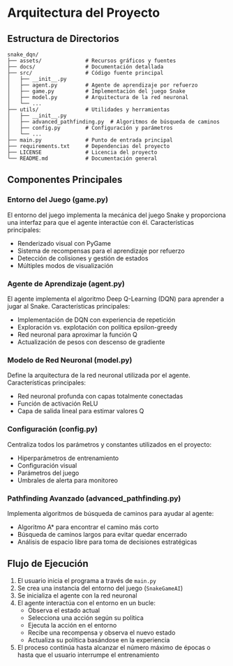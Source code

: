 # Arquitectura del Proyecto

## Estructura de Directorios

```
snake_dqn/
├── assets/              # Recursos gráficos y fuentes
├── docs/                # Documentación detallada
├── src/                 # Código fuente principal
│   ├── __init__.py
│   ├── agent.py         # Agente de aprendizaje por refuerzo
│   ├── game.py          # Implementación del juego Snake
│   ├── model.py         # Arquitectura de la red neuronal
│   └── ...
├── utils/               # Utilidades y herramientas
│   ├── __init__.py
│   ├── advanced_pathfinding.py  # Algoritmos de búsqueda de caminos
│   ├── config.py        # Configuración y parámetros
│   └── ...
├── main.py              # Punto de entrada principal
├── requirements.txt     # Dependencias del proyecto
├── LICENSE              # Licencia del proyecto
└── README.md            # Documentación general
```

## Componentes Principales

### Entorno del Juego (game.py)

El entorno del juego implementa la mecánica del juego Snake y proporciona una interfaz para que el agente interactúe con él. Características principales:

- Renderizado visual con PyGame
- Sistema de recompensas para el aprendizaje por refuerzo
- Detección de colisiones y gestión de estados
- Múltiples modos de visualización

### Agente de Aprendizaje (agent.py)

El agente implementa el algoritmo Deep Q-Learning (DQN) para aprender a jugar al Snake. Características principales:

- Implementación de DQN con experiencia de repetición
- Exploración vs. explotación con política epsilon-greedy
- Red neuronal para aproximar la función Q
- Actualización de pesos con descenso de gradiente

### Modelo de Red Neuronal (model.py)

Define la arquitectura de la red neuronal utilizada por el agente. Características principales:

- Red neuronal profunda con capas totalmente conectadas
- Función de activación ReLU
- Capa de salida lineal para estimar valores Q

### Configuración (config.py)

Centraliza todos los parámetros y constantes utilizados en el proyecto:

- Hiperparámetros de entrenamiento
- Configuración visual
- Parámetros del juego
- Umbrales de alerta para monitoreo

### Pathfinding Avanzado (advanced_pathfinding.py)

Implementa algoritmos de búsqueda de caminos para ayudar al agente:

- Algoritmo A* para encontrar el camino más corto
- Búsqueda de caminos largos para evitar quedar encerrado
- Análisis de espacio libre para toma de decisiones estratégicas

## Flujo de Ejecución

1. El usuario inicia el programa a través de `main.py`
2. Se crea una instancia del entorno del juego (`SnakeGameAI`)
3. Se inicializa el agente con la red neuronal
4. El agente interactúa con el entorno en un bucle:
   - Observa el estado actual
   - Selecciona una acción según su política
   - Ejecuta la acción en el entorno
   - Recibe una recompensa y observa el nuevo estado
   - Actualiza su política basándose en la experiencia
5. El proceso continúa hasta alcanzar el número máximo de épocas o hasta que el usuario interrumpe el entrenamiento
